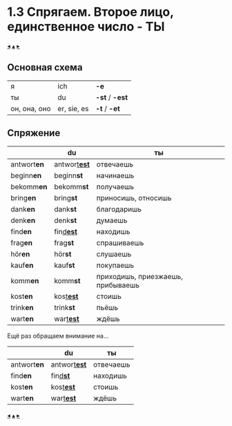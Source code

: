 # 1.3 Спрягаем. Второе лицо, единственное число - **ТЫ**

[&#9666;](./01.2_ich.md) [&#9652;](../../index.md) [&#9656;](./01.4_er_sie_es.md)

## Основная схема

| | | |
|-|-|-|
| я            | ich         | **-e**
| ты           | du          | **-st** / **-est**
| он, она, оно | er, sie, es | **-t** / **-et**


## Спряжение

| | du | ты |
|-|----|----|
| antwort**en**	| antwor<u>t<b>est</b></u> | отвечаешь
| beginn**en**	| beginn**st**             | начинаешь
| bekomm**en**	| bekomm**st**             | получаешь
| bring**en**	| bring**st**              | приносишь, относишь
| dank**en**	| dank**st**               | благодаришь
| denk**en**	| denk**st**               | думаешь
| find**en**	| fin<u>d<b>est</b></u>    | находишь
| frag**en**	| frag**st**               | спрашиваешь
| hör**en**	    | hör**st**                | слушаешь
| kauf**en**	| kauf**st**               | покупаешь
| komm**en**	| komm**st**               | приходишь, приезжаешь, прибываешь
| kost**en**	| kos<u>t<b>est</b></u>    | стоишь
| trink**en**	| trink**st**              | пьёшь
| wart**en**	| war<u>t<b>est</b></u>    | ждёшь


Ещё раз обращаем внимание на...

| | du | ты |
|-|----|----|
| antwort**en**	| antwor<u>t<b>est</b></u> | отвечаешь
| find**en**	| fin<u>d<b>st</b></u>    | находишь
| kost**en**	| kos<u>t<b>est</b></u>    | стоишь
| wart**en**	| war<u>t<b>est</b></u>    | ждёшь

[&#9666;](./01.2_ich.md) [&#9652;](../../index.md) [&#9656;](./01.4_er_sie_es.md)